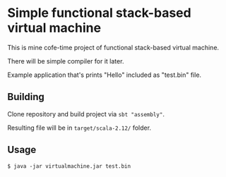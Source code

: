 # Simple functional stack-based virtual machine

This is mine cofe-time project of functional stack-based virtual machine.

There will be simple compiler for it later.

Example application that's prints "Hello" included as "test.bin" file.

## Building

Clone repository and build project via `sbt "assembly"`. 

Resulting file will be in `target/scala-2.12/` folder.

## Usage

```$bash
$ java -jar virtualmachine.jar test.bin
```